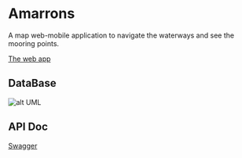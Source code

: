 # Amarrons

A map web-mobile application to navigate the waterways and see the mooring points.

[The web app](https://amarrons.com)



## DataBase

![alt UML](https://raw.githubusercontent.com/kingdomflo/Amarrons/main/Amarrons_Backend/out/plantUml/class/class.png)



## API Doc
[Swagger](https://amarrons.com/api/)

